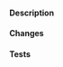 #### Description
<!-- Describe this pull request. Link any issues that it resolves. -->

#### Changes
<!-- List the changes to the SDK made by this pull request. -->

#### Tests
<!-- Describe the tests that were performed on the changes. -->
